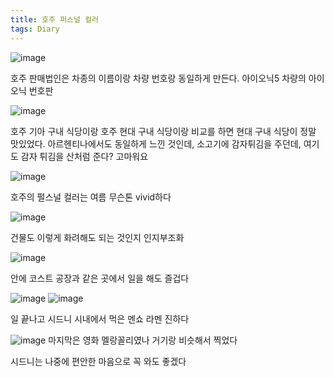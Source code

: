 ```yaml
---
title: 호주 퍼스널 컬러
tags: Diary
---
```

![image](/assets/images/250924_아이오닉.jpeg)

호주 판매법인은 차종의 이름이랑 차량 번호랑 동일하게 만든다. 아이오닉5 차량의 아이오닉 번호판

![image](/assets/images/250924_점심.jpeg)

호주 기아 구내 식당이랑 호주 현대 구내 식당이랑 비교를 하면 현대 구내 식당이 정말 맛있었다. 아르헨티나에서도 동일하게 느낀 것인데, 소고기에 감자튀김을 주던데, 여기도 감자 튀김을 산처럼 준다? 고마워요

![image](/assets/images/250924_하늘.jpeg)

호주의 펄스널 컬러는 여름 무슨톤 vivid하다

![image](/assets/images/250924_건물.jpeg)

건물도 이렇게 화려해도 되는 것인지 인지부조화

![image](/assets/images/250924_워크숍.jpeg)

안에 코스트 공장과 같은 곳에서 일을 해도 즐겁다

![image](/assets/images/250924_라멘집.jpeg)
![image](/assets/images/250924_라멘.jpeg)

일 끝나고 시드니 시내에서 먹은 멘쇼 라멘 진하다

![image](/assets/images/250924_도로.jpeg) 
마지막은 영화 멜랑꼴리였나 거기랑 비슷해서 찍었다

시드니는 나중에 편안한 마음으로 꼭 와도 좋겠다